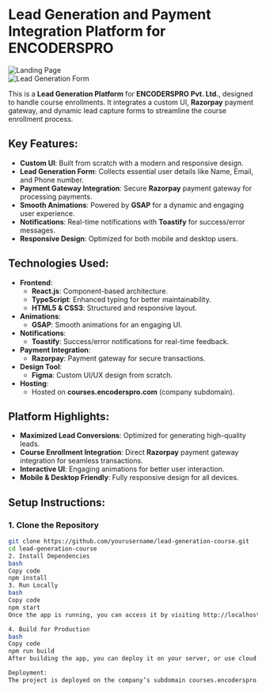 # **Lead Generation and Payment Integration Platform for ENCODERSPRO**

![Landing Page](path_to_screenshot_1)  
![Lead Generation Form](path_to_screenshot_2)  

This is a **Lead Generation Platform** for **ENCODERSPRO Pvt. Ltd.**, designed to handle course enrollments. It integrates a custom UI, **Razorpay** payment gateway, and dynamic lead capture forms to streamline the course enrollment process.

## **Key Features:**

- **Custom UI**: Built from scratch with a modern and responsive design.
- **Lead Generation Form**: Collects essential user details like Name, Email, and Phone number.
- **Payment Gateway Integration**: Secure **Razorpay** payment gateway for processing payments.
- **Smooth Animations**: Powered by **GSAP** for a dynamic and engaging user experience.
- **Notifications**: Real-time notifications with **Toastify** for success/error messages.
- **Responsive Design**: Optimized for both mobile and desktop users.

## **Technologies Used:**

- **Frontend**:
  - **React.js**: Component-based architecture.
  - **TypeScript**: Enhanced typing for better maintainability.
  - **HTML5 & CSS3**: Structured and responsive layout.
- **Animations**:
  - **GSAP**: Smooth animations for an engaging UI.
- **Notifications**:
  - **Toastify**: Success/error notifications for real-time feedback.
- **Payment Integration**:
  - **Razorpay**: Payment gateway for secure transactions.
- **Design Tool**:
  - **Figma**: Custom UI/UX design from scratch.
- **Hosting**:
  - Hosted on **courses.encoderspro.com** (company subdomain).

## **Platform Highlights:**

- **Maximized Lead Conversions**: Optimized for generating high-quality leads.
- **Course Enrollment Integration**: Direct **Razorpay** payment gateway integration for seamless transactions.
- **Interactive UI**: Engaging animations for better user interaction.
- **Mobile & Desktop Friendly**: Fully responsive design for all devices.

## **Setup Instructions:**

### 1. Clone the Repository

```bash
git clone https://github.com/yourusername/lead-generation-course.git
cd lead-generation-course
2. Install Dependencies
bash
Copy code
npm install
3. Run Locally
bash
Copy code
npm start
Once the app is running, you can access it by visiting http://localhost:3000 in your browser.

4. Build for Production
bash
Copy code
npm run build
After building the app, you can deploy it on your server, or use cloud services like Netlify or Vercel to host the app. Follow the deployment instructions on their official documentation.

Deployment:
The project is deployed on the company’s subdomain courses.encoderspro.com. This ensures a smooth and secure experience for users exploring and enrolling in ENCODERSPRO's courses.